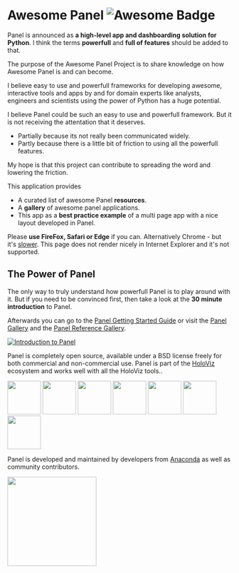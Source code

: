 # Awesome Panel ![Awesome Badge](https://cdn.rawgit.com/sindresorhus/awesome/d7305f38d29fed78fa85652e3a63e154dd8e8829/media/badge.svg)

Panel is announced as **a high-level app and dashboarding solution for Python**. I think the terms **powerfull** and **full of features** should be added to that.

The purpose of the Awesome Panel Project is to share knowledge on how Awesome Panel is and can become.

I believe easy to use and powerfull frameworks for developing awesome, interactive tools and apps by and for domain experts like analysts, engineers and scientists using the power of Python has a huge potential.

I believe Panel could be such an easy to use and powerfull framework. But it is not receiving the attentation that it deserves.

- Partially because its not really been communicated widely.
- Partly because there is a little bit of friction to using all the powerfull features.

My hope is that this project can contribute to spreading the word and lowering the friction.

This application provides

- A curated list of awesome Panel **resources**.
- A **gallery** of awesome panel applications.
- This app as a **best practice example** of a multi page app with a nice layout developed in Panel.

Please **use FireFox, Safari or Edge** if you can. Alternatively Chrome - but it's [slower](https://github.com/bokeh/bokeh/issues/9515). This page does not render nicely in Internet Explorer and it's not supported.

## The Power of Panel

The only way to truly understand how powerfull Panel is to play around with it. But if you need to be convinced first, then take a look at the **30 minute introduction** to Panel.

Afterwards you can go to the [Panel Getting Started Guide](http://panel.pyviz.org/getting_started/index.html) or visit the [Panel Gallery](http://panel.pyviz.org/gallery/index.html) and the [Panel Reference Gallery](https://panel.pyviz.org/reference/index.html).

[![Introduction to Panel](https://github.com/MarcSkovMadsen/awesome-panel/blob/master/assets/images/youtube-introduction-to-panel.png?raw=true)](https://www.youtube.com/watch?v=L91rd1D6XTA&t=1133s "Introduction to panel")

Panel is completely open source, available under a BSD license freely for both commercial and non-commercial use. Panel is part of the [HoloViz](https://holoviz.org/) ecosystem and works well with all the HoloViz tools..

[<img src="https://holoviz.org/assets/panel.png" height="75">](https://panel.pyviz.org)
[<img src="https://holoviz.org/assets/hvplot.png" height="75">](https://hvplot.pyviz.org)
[<img src="https://holoviz.org/assets/holoviews.png" height="75">](https://holoviews.org)
[<img src="https://holoviz.org/assets/geoviews.png" height="75">](http://geoviews.org)
[<img src="https://holoviz.org/assets/datashader.png" height="75">](http://datashader.org)
[<img src="https://holoviz.org/assets/param.png" height="75">](https://param.pyviz.org)
[<img src="https://holoviz.org/assets/colorcet.png" height="75">](https://colorcet.pyviz.org)

Panel is developed and maintained by developers from [Anaconda](https://anaconda.com) as well as community contributors.

[<img src="https://github.com/MarcSkovMadsen/awesome-panel/blob/master/assets/images/anaconda-logo.png?raw=true" width="200">](https://anaconda.com)

